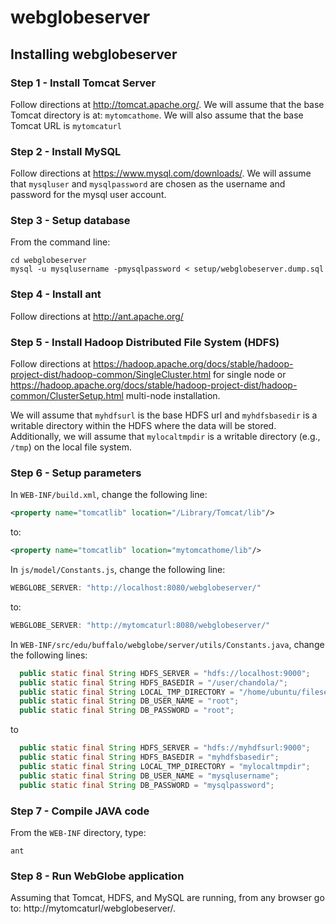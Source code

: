 # webglobeserver

## Installing webglobeserver

### Step 1 - Install Tomcat Server
Follow directions at http://tomcat.apache.org/. We will assume that the base Tomcat directory is at: `mytomcathome`. We will also assume that the base Tomcat URL is `mytomcaturl`
### Step 2 - Install MySQL
Follow directions at https://www.mysql.com/downloads/. We will assume that `mysqluser` and `mysqlpassword` are chosen as the username and password for the mysql user account.
### Step 3 - Setup database
From the command line:
```
cd webglobeserver
mysql -u mysqlusername -pmysqlpassword < setup/webglobeserver.dump.sql
```
### Step 4 - Install ant
Follow directions at http://ant.apache.org/
### Step 5 - Install Hadoop Distributed File System (HDFS)
Follow directions at https://hadoop.apache.org/docs/stable/hadoop-project-dist/hadoop-common/SingleCluster.html for single node or https://hadoop.apache.org/docs/stable/hadoop-project-dist/hadoop-common/ClusterSetup.html multi-node installation.

We will assume that `myhdfsurl` is the base HDFS url and `myhdfsbasedir` is a writable directory within the HDFS where the data will be stored. Additionally, we will assume that `mylocaltmpdir` is a writable directory (e.g., `/tmp`) on the local file system.
### Step 6 - Setup parameters
In `WEB-INF/build.xml`, change the following line:
```xml
<property name="tomcatlib" location="/Library/Tomcat/lib"/>
```
to:
```xml
<property name="tomcatlib" location="mytomcathome/lib"/>
```

In `js/model/Constants.js`, change the following line:
```js
WEBGLOBE_SERVER: "http://localhost:8080/webglobeserver/"
```
to:
```js
WEBGLOBE_SERVER: "http://mytomcaturl:8080/webglobeserver/"
```

In `WEB-INF/src/edu/buffalo/webglobe/server/utils/Constants.java`, change the following lines:
```java
  public static final String HDFS_SERVER = "hdfs://localhost:9000";
  public static final String HDFS_BASEDIR = "/user/chandola/";
  public static final String LOCAL_TMP_DIRECTORY = "/home/ubuntu/fileserver/tmp";
  public static final String DB_USER_NAME = "root";
  public static final String DB_PASSWORD = "root";
```
to
```java
  public static final String HDFS_SERVER = "hdfs://myhdfsurl:9000";
  public static final String HDFS_BASEDIR = "myhdfsbasedir";
  public static final String LOCAL_TMP_DIRECTORY = "mylocaltmpdir";
  public static final String DB_USER_NAME = "mysqlusername";
  public static final String DB_PASSWORD = "mysqlpassword";
```
### Step 7 - Compile JAVA code
From the `WEB-INF` directory, type:
```
ant
```
### Step 8 - Run WebGlobe application
Assuming that Tomcat, HDFS, and MySQL are running, from any browser go to:
http://mytomcaturl/webglobeserver/.
